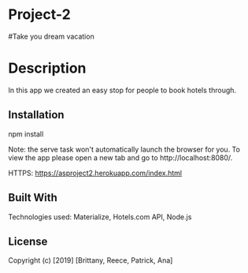 # Project-2
#Take you dream vacation 
# Description 
In this app we created an easy stop for people to book hotels through.

## Installation 
npm install 

Note: the serve task won't automatically launch the browser for you. To view the app please open a new tab and go to http://localhost:8080/.

HTTPS:
https://asproject2.herokuapp.com/index.html

## Built With

Technologies used: Materialize, Hotels.com API, Node.js 


## License


Copyright (c) [2019] [Brittany, Reece, Patrick, Ana]
